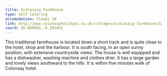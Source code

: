 ```yaml
---
title: Scalasaig Farmhouse
type: Self Catering
accomodation: Sleeps 10
link: http://www.colonsayholidays.co.uk/cottages/scalasaig-farmhouse/522
coord: 56.069091,-6.201021
---
```


This traditional farmhouse is located down a short track and is quite close to the hotel, shop and the harbour. It is south facing, in an open sunny position, with extensive countryside views. The house is well equipped and has a dishwasher, washing machine and clothes drier.  It has a large garden and lovely views southward to the hills. It is within five minutes walk of Colonsay hotel. 